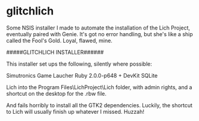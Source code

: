 # glitchlich
Some NSIS installer I made to automate the installation of the Lich Project, eventually paired with Genie. It's got no error handling, but she's like a ship called the Fool's Gold. Loyal, flawed, mine.

#####GLITCHLICH INSTALLER######

This installer set ups the following, silently where possible:

Simutronics Game Laucher
Ruby 2.0.0-p648 + DevKit
SQLite

Lich into the Program Files\LichProject\Lich folder, with admin rights, and a shortcut on the desktop for the .rbw file.

And fails horribly to install all the GTK2 dependencies. Luckily, the shortcut to Lich will usually finish up whatever I missed. Huzzah!
